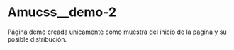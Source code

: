 # Amucss__demo-2
Página demo creada unicamente como muestra del inicio de la pagina y su posible distribución.
